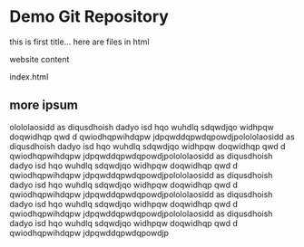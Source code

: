 # Demo Git Repository

this is first title...
here are files in html

website content

index.html

## more ipsum

olololaosidd as diqusdhoish dadyo isd hqo wuhdlq sdqwdjqo widhpqw doqwidhqp qwd
d qwiodhqpwihdqpw jdpqwddqpwdqpowdjpolololaosidd as diqusdhoish dadyo isd hqo wuhdlq sdqwdjqo widhpqw doqwidhqp qwd
d qwiodhqpwihdqpw jdpqwddqpwdqpowdjpolololaosidd as diqusdhoish dadyo isd hqo wuhdlq sdqwdjqo widhpqw doqwidhqp qwd
d qwiodhqpwihdqpw jdpqwddqpwdqpowdjpolololaosidd as diqusdhoish dadyo isd hqo wuhdlq sdqwdjqo widhpqw doqwidhqp qwd
d qwiodhqpwihdqpw jdpqwddqpwdqpowdjpolololaosidd as diqusdhoish dadyo isd hqo wuhdlq sdqwdjqo widhpqw doqwidhqp qwd
d qwiodhqpwihdqpw jdpqwddqpwdqpowdjpolololaosidd as diqusdhoish dadyo isd hqo wuhdlq sdqwdjqo widhpqw doqwidhqp qwd
d qwiodhqpwihdqpw jdpqwddqpwdqpowdjp